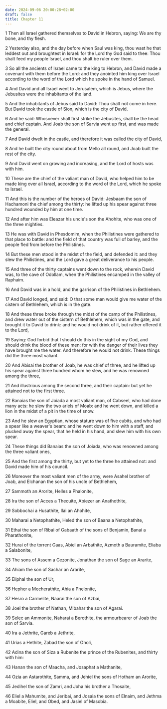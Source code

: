 ```yaml
---
date: 2024-09-06 20:00:28+02:00
draft: false
title: Chapter 11
---
```




1 Then all Israel gathered themselves to David in Hebron, saying: We are thy bone, and thy flesh.

2 Yesterday also, and the day before when Saul was king, thou wast he that leddest out and broughtest in Israel: for the Lord thy God said to thee: Thou shalt feed my people Israel, and thou shalt be ruler over them.

3 So all the ancients of Israel came to the king to Hebron, and David made a covenant with them before the Lord: and they anointed him king over Israel according to the word of the Lord which he spoke in the hand of Samuel.

4 And David and all Israel went to Jerusalem, which is Jebus, where the Jebusites were the inhabitants of the land.

5 And the inhabitants of Jebus said to David: Thou shalt not come in here. But David took the castle of Sion, which is the city of David.

6 And he said: Whosoever shall first strike the Jebusites, shall be the head and chief captain. And Joab the son of Sarvia went up first, and was made the general.

7 And David dwelt in the castle, and therefore it was called the city of David,

8 And he built the city round about from Mello all round, and Joab built the rest of the city.

9 And David went on growing and increasing, and the Lord of hosts was with him.

10 These are the chief of the valiant man of David, who helped him to be made king over all Israel, according to the word of the Lord, which he spoke to Israel.

11 And this is the number of the heroes of David: Jesbaam the son of Hachamoni the chief among the thirty: he lifted up his spear against three hundred wounded by him at one time.

12 And after him was Eleazar his uncle's son the Ahohite, who was one of the three mighties.

13 He was with David in Phesdomim, when the Philistines were gathered to that place to battle: and the field of that country was full of barley, and the people fled from before the Philistines.

14 But these men stood in the midst of the field, and defended it: and they slew the Philistines, and the Lord gave a great deliverance to his people.

15 And three of the thirty captains went down to the rock, wherein David was, to the cave of Odollam, when the Philistines encamped in the valley of Raphaim.

16 And David was in a hold, and the garrison of the Philistines in Bethlehem.

17 And David longed, and said: O that some man would give me water of the cistern of Bethlehem, which is in the gate.

18 And these three broke through the midst of the camp of the Philistines, and drew water out of the cistern of Bethlehem, which was in the gate, and brought it to David to drink: and he would not drink of it, but rather offered it to the Lord,

19 Saying: God forbid that I should do this in the sight of my God, and should drink the blood of these men: for with the danger of their lives they have brought me the water. And therefore he would not drink. These things did the three most valiant.

20 And Abisai the brother of Joab, he was chief of three, and he lifted up his spear against three hundred whom he slew, and he was renowned among the three,

21 And illustrious among the second three, and their captain: but yet he attained not to the first three.

22 Banaias the son of Joiada a most valiant man, of Cabseel, who had done many acts: he slew the two ariels of Moab: and he went down, and killed a lion in the midst of a pit in the time of snow.

23 And he slew an Egyptian, whose stature was of five cubits, and who had a spear like a weaver's beam: and he went down to him with a staff, and plucked away the spear, that he held in his hand, and slew him with his own spear.

24 These things did Banaias the son of Joiada, who was renowned among the three valiant ones,

25 And the first among the thirty, but yet to the three he attained not: and David made him of his council.

26 Moreover the most valiant men of the army, were Asahel brother of Joab, and Elchanan the son of his uncle of Bethlehem,

27 Sammoth an Arorite, Helles a Phalonite,

28 Ira the son of Acces a Thecuite, Abiezer an Anathothite,

29 Sobbochai a Husathite, Ilai an Ahohite,

30 Maharai a Netophathite, Heled the son of Baana a Netophathite,

31 Ethai the son of Ribai of Gabaath of the sons of Benjamin, Banai a Pharathonite,

32 Hurai of the torrent Gaas, Abiel an Arbathite, Azmoth a Bauramite, Eliaba a Salabonite,

33 The sons of Assem a Gezonite, Jonathan the son of Sage an Ararite,

34 Ahiam the son of Sachar an Ararite,

35 Eliphal the son of Ur,

36 Hepher a Mecherathite, Ahia a Phelonite,

37 Hesro a Carmelite, Naarai the son of Azbai,

38 Joel the brother of Nathan, Mibahar the son of Agarai.

39 Selec an Ammonite, Naharai a Berothite, the armourbearer of Joab the son of Sarvia.

40 Ira a Jethrite, Gareb a Jethrite,

41 Urias a Hethite, Zabad the son of Oholi,

42 Adina the son of Siza a Rubenite the prince of the Rubenites, and thirty with him:

43 Hanan the son of Maacha, and Josaphat a Mathanite,

44 Ozia an Astarothite, Samma, and Jehiel the sons of Hotham an Arorite,

45 Jedihel the son of Zamri, and Joha his brother a Thosaite,

46 Eliel a Mahumite, and Jeribai, and Josaia the sons of Elnaim, and Jethma a Moabite, Eliel, and Obed, and Jasiel of Masobia.

